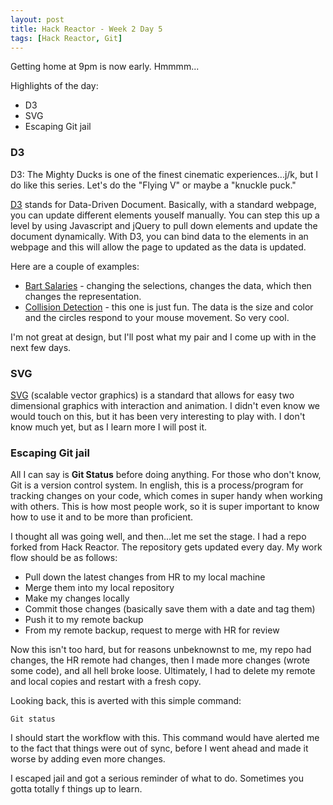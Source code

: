 ```yaml
---
layout: post
title: Hack Reactor - Week 2 Day 5
tags: [Hack Reactor, Git]
---
```


Getting home at 9pm is now early.  Hmmmm...

Highlights of the day:

* D3
* SVG
* Escaping Git jail

### D3

D3: The Mighty Ducks is one of the finest cinematic experiences...j/k, but I do like this series.  Let's do the "Flying V" or maybe a "knuckle puck."

[D3](http://d3js.org/) stands for Data-Driven Document.  Basically, with a standard webpage, you can update different elements youself manually.  You can step this up a level by using Javascript and jQuery to pull down elements and update the document dynamically.  With D3, you can bind data to the elements in an webpage and this will allow the page to updated as the data is updated.  

Here are a couple of examples:

* [Bart Salaries](http://blog.vctr.me/bart/) - changing the selections, changes the data, which then changes the representation.  
* [Collision Detection](http://bl.ocks.org/mbostock/3231298) - this one is just fun.  The data is the size and color and the circles respond to your mouse movement.  So very cool.

I'm not great at design, but I'll post what my pair and I come up with in the next few days. 

### SVG

[SVG](http://en.wikipedia.org/wiki/Scalable_Vector_Graphics) (scalable vector graphics) is a standard that allows for easy two dimensional graphics with interaction and animation.  I didn't even know we would touch on this, but it has been very interesting to play with.  I don't know much yet, but as I learn more I will post it.

### Escaping Git jail

All I can say is **Git Status** before doing anything.  For those who don't know, Git is a version control system.  In english, this is a process/program for tracking changes on your code, which comes in super handy when working with others.  This is how most people work, so it is super important to know how to use it and to be more than proficient.

I thought all was going well, and then...let me set the stage.  I had a repo forked from Hack Reactor.  The repository gets updated every day.  My work flow should be as follows:

* Pull down the latest changes from HR to my local machine
* Merge them into my local repository
* Make my changes locally
* Commit those changes (basically save them with a date and tag them)
* Push it to my remote backup
* From my remote backup, request to merge with HR for review

Now this isn't too hard, but for reasons unbeknownst to me, my repo had changes, the HR remote had changes, then I made more changes (wrote some code), and all hell broke loose.  Ultimately, I had to delete my remote and local copies and restart with a fresh copy.

Looking back, this is averted with this simple command:

    Git status

I should start the workflow with this.  This command would have alerted me to the fact that things were out of sync, before I went ahead and made it worse by adding even more changes.  

I escaped jail and got a serious reminder of what to do.  Sometimes you gotta totally f things up to learn.